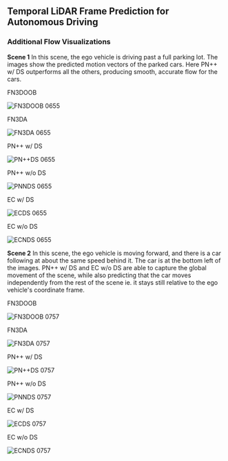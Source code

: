 ## Temporal LiDAR Frame Prediction for Autonomous Driving

### Additional Flow Visualizations

**Scene 1**
In this scene, the ego vehicle is driving past a full parking lot. The images show the predicted motion vectors of the parked cars. Here PN++ w/ DS outperforms all the others, producing smooth, accurate flow for the cars.

FN3DOOB

![FN3DOOB 0655](https://github.com/davezdeng8/davezdeng8.github.io/blob/master/images/FlowNet3DOOB_0655_vis.png)

FN3DA

![FN3DA 0655](https://github.com/davezdeng8/davezdeng8.github.io/blob/master/images/FlowNet3D_0655_vis.png)

PN++ w/ DS

![PN++DS 0655](https://github.com/davezdeng8/davezdeng8.github.io/blob/master/images/PPNPPD_0655_vis.png)

PN++ w/o DS

![PNNDS 0655](https://github.com/davezdeng8/davezdeng8.github.io/blob/master/images/PPNPP_0655_vis.png)

EC w/ DS

![ECDS 0655](https://github.com/davezdeng8/davezdeng8.github.io/blob/master/images/PCPD_0655_vis.png)

EC w/o DS

![ECNDS 0655](https://github.com/davezdeng8/davezdeng8.github.io/blob/master/images/PCPb_0655_vis.png)

**Scene 2**
In this scene, the ego vehicle is moving forward, and there is a car following at about the same speed behind it. The car is at the bottom left of the images. PN++ w/ DS and EC w/o DS are able to capture the global movement of the scene, while also predicting that the car moves independently from the rest of the scene ie. it stays still relative to the ego vehicle's coordinate frame. 

FN3DOOB

![FN3DOOB 0757](https://github.com/davezdeng8/davezdeng8.github.io/blob/master/images/FlowNet3DOOB_0757_vis.png)

FN3DA

![FN3DA 0757](https://github.com/davezdeng8/davezdeng8.github.io/blob/master/images/FlowNet3D_0757_vis.png)

PN++ w/ DS

![PN++DS 0757](https://github.com/davezdeng8/davezdeng8.github.io/blob/master/images/PPNPPD_0757_vis.png)

PN++ w/o DS

![PNNDS 0757](https://github.com/davezdeng8/davezdeng8.github.io/blob/master/images/PPNPP_0757_vis.png)

EC w/ DS

![ECDS 0757](https://github.com/davezdeng8/davezdeng8.github.io/blob/master/images/PCPD_0757_vis.png)

EC w/o DS

![ECNDS 0757](https://github.com/davezdeng8/davezdeng8.github.io/blob/master/images/PCPb_0757_vis.png)
